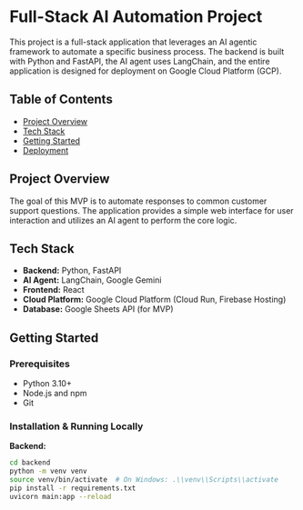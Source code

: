 # Full-Stack AI Automation Project

This project is a full-stack application that leverages an AI agentic framework to automate a specific business process. The backend is built with Python and FastAPI, the AI agent uses LangChain, and the entire application is designed for deployment on Google Cloud Platform (GCP).

## Table of Contents

- [Project Overview](#project-overview)
- [Tech Stack](#tech-stack)
- [Getting Started](#getting-started)
- [Deployment](#deployment)

## Project Overview

The goal of this MVP is to automate responses to common customer support questions. The application provides a simple web interface for user interaction and utilizes an AI agent to perform the core logic.

## Tech Stack

- **Backend:** Python, FastAPI
- **AI Agent:** LangChain, Google Gemini
- **Frontend:** React
- **Cloud Platform:** Google Cloud Platform (Cloud Run, Firebase Hosting)
- **Database:** Google Sheets API (for MVP)

## Getting Started

### Prerequisites

- Python 3.10+
- Node.js and npm
- Git

### Installation & Running Locally

**Backend:**
```bash
cd backend
python -m venv venv
source venv/bin/activate  # On Windows: .\\venv\\Scripts\\activate
pip install -r requirements.txt
uvicorn main:app --reload